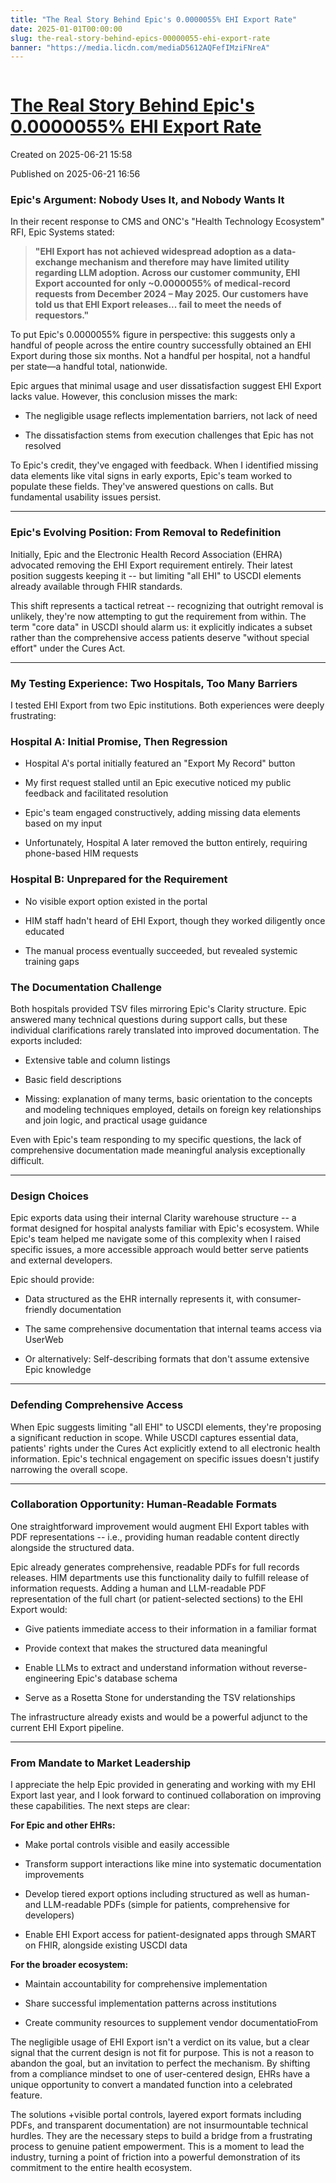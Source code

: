 ```yaml
---
title: "The Real Story Behind Epic's 0.0000055% EHI Export Rate"
date: 2025-01-01T00:00:00
slug: the-real-story-behind-epics-00000055-ehi-export-rate
banner: "https://media.licdn.com/mediaD5612AQFefIMziFNreA"
---
```


<img alt="" src="https://media.licdn.com/mediaD5612AQFefIMziFNreA" title=""/>
<h1><a href="https://www.linkedin.com/pulse/real-story-behind-epics-00000055-ehi-export-rate-josh-mandel-md-vuo7c">The Real Story Behind Epic's 0.0000055% EHI Export Rate</a></h1>
<p class="created">Created on 2025-06-21 15:58</p>
<p class="published">Published on 2025-06-21 16:56</p>
<div><h3>Epic's Argument: Nobody Uses It, and Nobody Wants It</h3><p>In their recent response to CMS and ONC's "Health Technology Ecosystem" RFI, Epic Systems stated:</p><blockquote><p><strong>"EHI Export has not achieved widespread adoption as a data-exchange mechanism and therefore may have limited utility regarding LLM adoption. Across our customer community, EHI Export accounted for only ~0.0000055% of medical-record requests from December 2024 – May 2025. Our customers have told us that EHI Export releases...  fail to meet the needs of requestors."</strong></p></blockquote><p>To put Epic's 0.0000055% figure in perspective: this suggests only a handful of people across the entire country successfully obtained an EHI Export during those six months. Not a handful per hospital, not a handful per state—a handful total, nationwide.</p><p>Epic argues that minimal usage and user dissatisfaction suggest EHI Export lacks value. However, this conclusion misses the mark:</p><ul><li><p>The negligible usage reflects implementation barriers, not lack of need</p></li><li><p>The dissatisfaction stems from execution challenges that Epic has not resolved</p></li></ul><p>To Epic's credit, they've engaged with feedback. When I identified missing data elements like vital signs in early exports, Epic's team worked to populate these fields. They've answered questions on calls. But fundamental usability issues persist.</p><hr/><h3>Epic's Evolving Position: From Removal to Redefinition</h3><p>Initially, Epic and the Electronic Health Record Association (EHRA) advocated removing the EHI Export requirement entirely. Their latest position suggests keeping it -- but limiting "all EHI" to USCDI elements already available through FHIR standards.</p><p>This shift represents a tactical retreat -- recognizing that outright removal is unlikely, they're now attempting to gut the requirement from within. The term "core data" in USCDI should alarm us: it explicitly indicates a subset rather than the comprehensive access patients deserve "without special effort" under the Cures Act.</p><hr/><h3>My Testing Experience: Two Hospitals, Too Many Barriers</h3><p>I tested EHI Export from two Epic institutions. Both experiences were deeply frustrating:</p><h3>Hospital A: Initial Promise, Then Regression</h3><ul><li><p>Hospital A's portal initially featured an "Export My Record" button</p></li><li><p>My first request stalled until an Epic executive noticed my public feedback and facilitated resolution</p></li><li><p>Epic's team engaged constructively, adding missing data elements based on my input</p></li><li><p>Unfortunately, Hospital A later removed the button entirely, requiring phone-based HIM requests</p></li></ul><h3>Hospital B: Unprepared for the Requirement</h3><ul><li><p>No visible export option existed in the portal</p></li><li><p>HIM staff hadn't heard of EHI Export, though they worked diligently once educated</p></li><li><p>The manual process eventually succeeded, but revealed systemic training gaps</p></li></ul><h3>The Documentation Challenge</h3><p>Both hospitals provided TSV files mirroring Epic's Clarity structure. Epic answered many technical questions during support calls, but these individual clarifications rarely translated into improved documentation. The exports included:</p><ul><li><p>Extensive table and column listings</p></li><li><p>Basic field descriptions</p></li><li><p>Missing: explanation of many terms, basic orientation to the concepts and modeling techniques employed, details on foreign key relationships and join logic, and practical usage guidance</p></li></ul><p>Even with Epic's team responding to my specific questions, the lack of comprehensive documentation made meaningful analysis exceptionally difficult.</p><hr/><h3>Design Choices </h3><p>Epic exports data using their internal Clarity warehouse structure -- a format designed for hospital analysts familiar with Epic's ecosystem. While Epic's team helped me navigate some of this complexity when I raised specific issues, a more accessible approach would better serve patients and external developers.</p><p>Epic should provide:</p><ul><li><p>Data structured as the EHR internally represents it, with consumer-friendly documentation</p></li><li><p>The same comprehensive documentation that internal teams access via UserWeb</p></li><li><p>Or alternatively: Self-describing formats that don't assume extensive Epic knowledge</p></li></ul><hr/><h3>Defending Comprehensive Access</h3><p>When Epic suggests limiting "all EHI" to USCDI elements, they're proposing a significant reduction in scope. While USCDI captures essential data, patients' rights under the Cures Act explicitly extend to all electronic health information. Epic's technical engagement on specific issues doesn't justify narrowing the overall scope.</p><hr/><h3>Collaboration Opportunity: Human-Readable Formats</h3><p>One straightforward improvement would augment EHI Export tables with PDF representations --  i.e., providing human readable content directly alongside the structured data.</p><p>Epic already generates comprehensive, readable PDFs for full records releases. HIM departments use this functionality daily to fulfill release of information requests. Adding a human and LLM-readable PDF representation of the full chart (or patient-selected sections) to the EHI Export would:</p><ul><li><p>Give patients immediate access to their information in a familiar format</p></li><li><p>Provide context that makes the structured data meaningful</p></li><li><p>Enable LLMs to extract and understand information without reverse-engineering Epic's database schema</p></li><li><p>Serve as a Rosetta Stone for understanding the TSV relationships</p></li></ul><p>The infrastructure already exists and would be a powerful adjunct to the current EHI Export pipeline.</p><hr/><h3>From Mandate to Market Leadership </h3><p>I appreciate the help Epic provided in generating and working with my EHI Export last year, and I look forward to continued collaboration on improving these capabilities. The next steps are clear:</p><p><strong>For Epic and other EHRs:</strong></p><ul><li><p>Make portal controls visible and easily accessible</p></li><li><p>Transform support interactions like mine into systematic documentation improvements</p></li><li><p>Develop tiered export options including structured as well as human- and LLM-readable PDFs (simple for patients, comprehensive for developers)</p></li><li><p>Enable EHI Export access for patient-designated apps through SMART on FHIR, alongside existing USCDI data</p></li></ul><p><strong>For the broader ecosystem:</strong></p><ul><li><p>Maintain accountability for comprehensive implementation</p></li><li><p>Share successful implementation patterns across institutions</p></li><li><p>Create community resources to supplement vendor documentatioFrom </p></li></ul><p>The negligible usage of EHI Export isn't a verdict on its value, but a clear signal that the current design is not fit for purpose. This is not a reason to abandon the goal, but an invitation to perfect the mechanism. By shifting from a compliance mindset to one of user-centered design, EHRs have a unique opportunity to convert a mandated function into a celebrated feature.</p><p>The solutions +visible portal controls, layered export formats including PDFs, and transparent documentation) are not insurmountable technical hurdles. They are the necessary steps to build a bridge from a frustrating process to genuine patient empowerment. This is a moment to lead the industry, turning a point of friction into a powerful demonstration of its commitment to the entire health ecosystem.</p></div>
